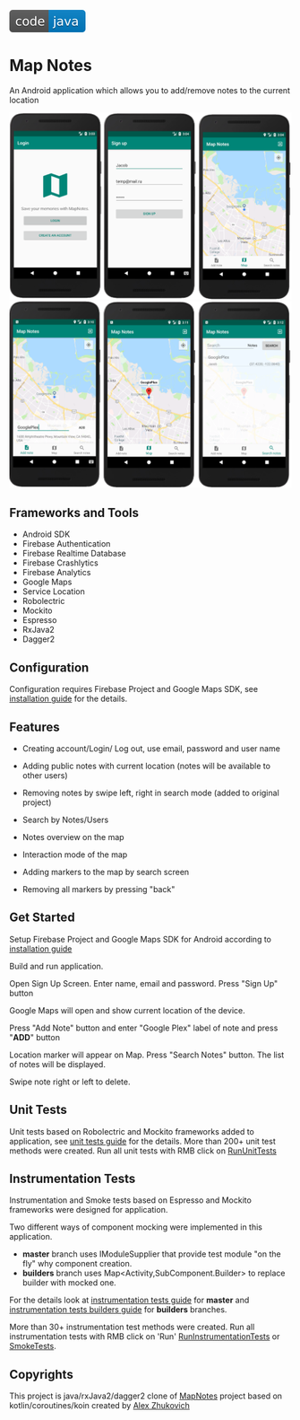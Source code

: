 ![badge](doc/images/badge.svg)  


# Map Notes

An Android application which allows you to add/remove notes to the current location 

<img src="doc/images/screen_020.png" alt="drawing" width="800"/> 

<img src="doc/images/screen_021.png" alt="drawing" width="800"/> 



## Frameworks and Tools

* Android SDK
* Firebase Authentication
* Firebase Realtime Database
* Firebase Crashlytics
* Firebase Analytics
* Google Maps
* Service Location
* Robolectric
* Mockito
* Espresso
* RxJava2 
* Dagger2





## Configuration
Configuration requires Firebase Project and Google Maps SDK, see [installation guide](doc/installation_guide.md) for the details.





## Features
* Creating account/Login/ Log out, use email, password and user name

* Adding public notes with current location (notes will be available to other users)

* Removing notes by swipe left, right in search mode (added to original project)

* Search by Notes/Users

* Notes overview on the map

* Interaction mode of the map

* Adding markers to the map by search screen

* Removing all markers by pressing "back"

  



## Get Started

Setup Firebase Project and Google Maps SDK for Android according to [installation guide](doc/installation_guide)

Build and run application. 

Open Sign Up Screen. Enter name, email and password. Press "Sign Up" button

Google Maps will open and show current location of the device.

Press "Add Note" button and enter "Google Plex" label of note and press "**ADD**" button

Location marker will appear on Map. Press "Search Notes" button. The list of notes will be displayed.

Swipe note right or left to delete.



## Unit Tests
Unit tests based on Robolectric and Mockito frameworks added to application, see [unit tests guide](doc/unit_tests_guide.md) for the details. More than 200+ unit test methods were created. Run all unit tests with RMB click on [RunUnitTests](app/src/test/java/ru/vpcb/map/notes/RunUnitTests.java) 

## Instrumentation Tests

Instrumentation and Smoke tests based on Espresso and Mockito frameworks were designed for application.

Two  different ways of component mocking were implemented in this application. 

- **master** branch uses IModuleSupplier that provide test module "on the fly" why component creation. 
- **builders** branch uses Map<Activity,SubComponent.Builder> to replace builder with mocked one.

For the details  look at [instrumentation tests guide](doc/instrumentation_tests_guide.md) for **master** and [instrumentation tests builders guide](doc/instrumentation_tests_builders_guide.md) for **builders** branches.

More than 30+ instrumentation  test methods were created. Run all instrumentation tests with RMB click on 'Run'  [RunInstrumentationTests](app/src/androidTest/java/ru/vpcb/map/notes/RunInstrumentationTests.java) or [SmokeTests](app/src/androidTest/java/ru/vpcb/map/notes/SmokeTests.java). 



## Copyrights

This project is java/rxJava2/dagger2 clone of [MapNotes](https://github.com/AlexZhukovich/MapNotes) project based on kotlin/coroutines/koin created by [Alex Zhukovich](https://github.com/AlexZhukovich/)

